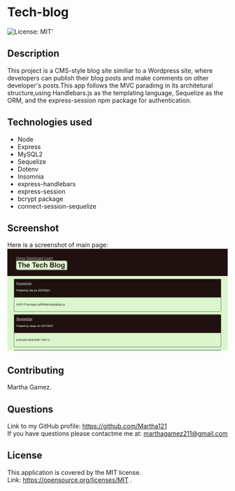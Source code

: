 # Tech-blog

![License: MIT](https://img.shields.io/badge/License-MIT-yellow.svg)'

## Description

This project is a CMS-style blog site similiar to a Wordpress site, where developers can publish their blog posts and make comments on other developer's posts.This app follows the MVC paradimg in its architetural structure,using Handlebars.js as the templating language, Sequelize as the ORM, and the express-session npm package for authentication.

## Technologies used

- Node
- Express
- MySQL2
- Sequelize
- Dotenv
- Insomnia
- express-handlebars
- express-session
- bcrypt package
- connect-session-sequelize

## Screenshot

Here is a screenshot of main page:
![Tech-blog screenshot](./assets/images/tech-blog1.JPG)


## Contributing

Martha Gamez.

## Questions

Link to my GitHub profile: https://github.com/Martha121 <br/>
If you have questions please contactme me at: marthagamez211@gmail.com

## License

This application is covered by the MIT license.<br/>
Link: https://opensource.org/licenses/MIT .
